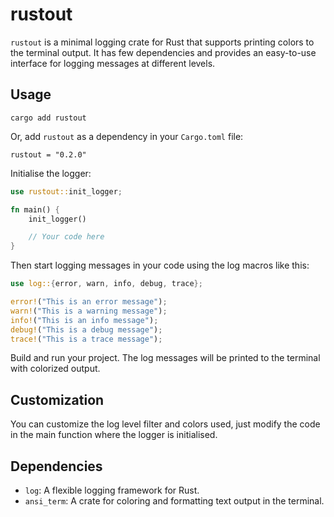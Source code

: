 # rustout

`rustout` is a minimal logging crate for Rust that supports printing colors to the terminal output. It has few dependencies and provides an easy-to-use interface for logging messages at different levels.

## Usage

```
cargo add rustout
```

Or, add `rustout` as a dependency in your `Cargo.toml` file:
```
rustout = "0.2.0"
```

Initialise the logger:
```rust
use rustout::init_logger;

fn main() {
    init_logger()

    // Your code here
}
```
Then start logging messages in your code using the log macros like this:
```rust
use log::{error, warn, info, debug, trace};

error!("This is an error message");
warn!("This is a warning message");
info!("This is an info message");
debug!("This is a debug message");
trace!("This is a trace message");

```
Build and run your project. The log messages will be printed to the terminal with colorized output.

## Customization
You can customize the log level filter and colors used, just  modify the code in the main function where the logger is initialised.

## Dependencies

- `log`: A flexible logging framework for Rust.
- `ansi_term`: A crate for coloring and formatting text output in the terminal.
